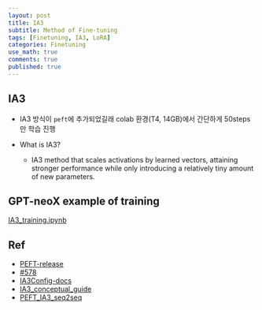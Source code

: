 ```yaml
---
layout: post
title: IA3
subtitle: Method of Fine-tuning
tags: [Finetuning, IA3, LoRA]
categories: Finetuning
use_math: true
comments: true
published: true
---
```


## IA3

- IA3 방식이 `peft`에 추가되었길래 colab 환경(T4, 14GB)에서 간단하게 50steps만 학습 진행

- What is IA3?
  - IA3 method that scales activations by learned vectors, attaining stronger performance while only introducing a relatively tiny amount of new parameters.

## GPT-neoX example of training

[IA3_training.ipynb](https://github.com/DONGRYEOLLEE1/Paper/blob/main/Learning/IA3/IA3_training.ipynb)

## Ref

- [PEFT-release](https://github.com/huggingface/peft/releases/tag/v0.4.0)
- [#578](https://github.com/huggingface/peft/pull/578)
- [IA3Config-docs](https://huggingface.co/docs/peft/package_reference/tuners#peft.IA3Config)
- [IA3_conceptual_guide](https://huggingface.co/docs/peft/conceptual_guides/ia3)
- [PEFT_IA3_seq2seq](https://github.com/huggingface/peft/blob/main/examples/conditional_generation/peft_ia3_seq2seq.ipynb)
